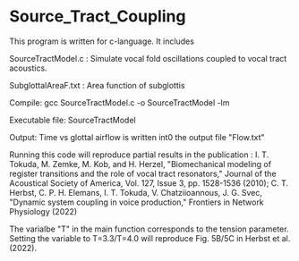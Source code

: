# Source_Tract_Coupling
This program is written for c-language. It includes

SourceTractModel.c : Simulate vocal fold oscillations coupled to vocal tract acoustics.

SubglottalAreaF.txt : Area function of subglottis

Compile: gcc SourceTractModel.c -o SourceTractModel -lm

Executable file: SourceTractModel

Output: Time vs glottal airflow is written int0 the output file "Flow.txt" 

Running this code will reproduce partial results in the publication :
I. T. Tokuda, M. Zemke, M. Kob, and H. Herzel, "Biomechanical modeling of register transitions and the role of vocal tract resonators," Journal of the Acoustical Society of America, Vol. 127, Issue 3, pp. 1528-1536 (2010); C. T. Herbst, C. P. H. Elemans, I. T. Tokuda, V. Chatziioannous, J. G. Svec, "Dynamic system coupling in voice production," Frontiers in Network Physiology (2022)

The varialbe "T" in the main function corresponds to the tension parameter. Setting the variable to T=3.3/T=4.0 will reproduce Fig. 5B/5C in Herbst et al. (2022).
